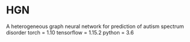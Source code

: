 # HGN
A heterogeneous graph neural network for prediction of autism spectrum disorder
torch = 1.10
tensorflow = 1.15.2
python = 3.6

